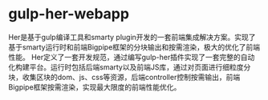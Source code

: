# gulp-her-webapp
Her是基于gulp编译工具和smarty plugin开发的一套前端集成解决方案。实现了基于smarty运行时和前端Bigpipe框架的分块输出和按需渲染，极大的优化了前端性能。  Her定义了一套开发规范，通过编写gulp-her插件实现了一套完整的自动化构建平台。运行时包括后端smarty以及前端JS库，通过对页面进行细粒度分块，收集区块的dom、js、css等资源，后端controller控制按需输出，前端Bigpipe框架按需渲染，实现最大限度的前端性能优化。
